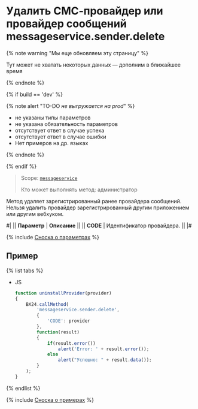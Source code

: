 # Удалить СМС-провайдер или провайдер сообщений messageservice.sender.delete

{% note warning "Мы еще обновляем эту страницу" %}

Тут может не хватать некоторых данных — дополним в ближайшее время

{% endnote %}

{% if build == 'dev' %}

{% note alert "TO-DO _не выгружается на prod_" %}

- не указаны типы параметров
- не указана обязательность параметров
- отсутствует ответ в случае успеха
- отсутствует ответ в случае ошибки
- Нет примеров на др. языках

{% endnote %}

{% endif %}

> Scope: [`messageservice`](../scopes/permissions.md)
>
> Кто может выполнять метод: администратор

Метод удаляет зарегистрированный ранее провайдера сообщений. Нельзя удалить провайдер зарегистрированный другим приложением или другим вебхуком.

#|
|| **Параметр** | **Описание** ||
|| **CODE** | Идентификатор провайдера. ||
|#

{% include [Сноска о параметрах](../../_includes/required.md) %}

## Пример

{% list tabs %}

- JS

    ```js
    function uninstallProvider(provider)
    {
        BX24.callMethod(
            'messageservice.sender.delete',
            {
                'CODE': provider
            },
            function(result)
            {
                if(result.error())
                    alert('Error: ' + result.error());
                else
                    alert("Успешно: " + result.data());
            }
        );
    }
    ```

{% endlist %}

{% include [Сноска о примерах](../../_includes/examples.md) %}